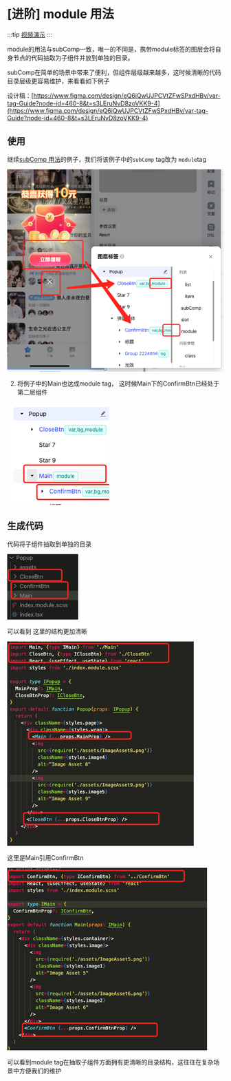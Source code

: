 # [进阶] module 用法

:::tip
[视频演示](http://learn.baidu.com/pages/index.html#/video/?courseId=50590&elementId=c4fa65bd-f0c6-4e92-b62f-c50950023c16&groupId=null&curPlayIndex=3)
:::

module的用法与subComp一致，唯一的不同是，携带module标签的图层会将自身节点的代码抽取为子组件并放到单独的目录。

subComp在简单的场景中带来了便利，但组件层级越来越多，这时候清晰的代码目录层级更容易维护，来看看如下例子

设计稿：[https://www.figma.com/design/eQ6iQwUJPCVtZFwSPxdHBv/var-tag-Guide?node-id=460-8&t=s3LEruNvD8zoVKK9-4](https://www.figma.com/design/eQ6iQwUJPCVtZFwSPxdHBv/var-tag-Guide?node-id=460-8&t=s3LEruNvD8zoVKK9-4)

## 使用

继续[subComp 用法](https://ku.baidu-int.com/knowledge/HFVrC7hq1Q/M-wK0zh99p/mTQY0VEf8w/TmYS4uwXcoXKq0)的例子，我们将该例子中的`subComp` tag改为 `module`tag

![](./tag-module.assets/5414443848fc8b17d690803af9f4cd59.png)

2. 将例子中的Main也达成module tag， 这时候Main下的ConfirmBtn已经处于第二层组件

![](./tag-module.assets/9c0f5ab70e4c6561811619cda2ad9361.png)

## 生成代码

代码将子组件抽取到单独的目录

![](./tag-module.assets/a6227b837492b93bc823bb8c0aad2457.png)

可以看到 这里的结构更加清晰

![](./tag-module.assets/28f4226cb2d2b92b87d168b4bd09e75a.png)

这里是Main引用ConfirmBtn

![](./tag-module.assets/c3141ae554224c088b5044b741b9487f.png)

可以看到module tag在抽取子组件方面拥有更清晰的目录结构，这往往在复杂场景中方便我们的维护

